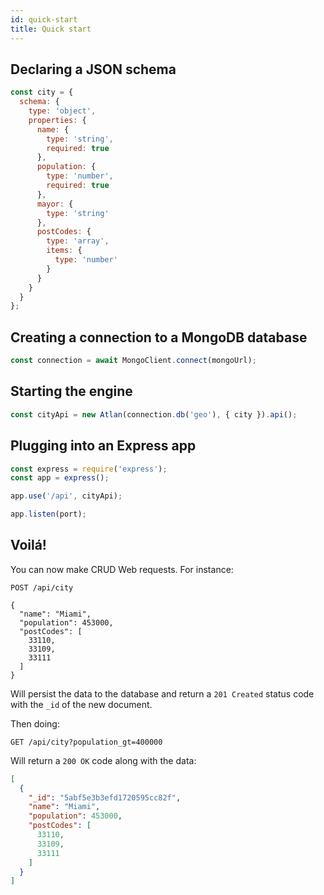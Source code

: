 ```yaml
---
id: quick-start
title: Quick start
---
```


## Declaring a JSON schema

```javascript
const city = {
  schema: {
    type: 'object',
    properties: {
      name: {
        type: 'string',
        required: true
      },
      population: {
        type: 'number',
        required: true
      },
      mayor: {
        type: 'string'
      },
      postCodes: {
        type: 'array',
        items: {
          type: 'number'
        }
      }
    }
  }
};
```

## Creating a connection to a MongoDB database

```javascript
const connection = await MongoClient.connect(mongoUrl);
```

## Starting the engine

```javascript
const cityApi = new Atlan(connection.db('geo'), { city }).api();
```

## Plugging into an Express app

```javascript
const express = require('express');
const app = express();

app.use('/api', cityApi);

app.listen(port);
```

## Voilá!

You can now make CRUD Web requests. For instance:

```http
POST /api/city

{
  "name": "Miami",
  "population": 453000,
  "postCodes": [
    33110,
    33109,
    33111
  ]
}
```

Will persist the data to the database and return a `201 Created` status code with the `_id` of the new document.

Then doing:

```http
GET /api/city?population_gt=400000
```

Will return a `200 OK` code along with the data:

```json
[
  {
    "_id": "5abf5e3b3efd1720595cc82f",
    "name": "Miami",
    "population": 453000,
    "postCodes": [
      33110,
      33109,
      33111
    ]
  }
]
```
